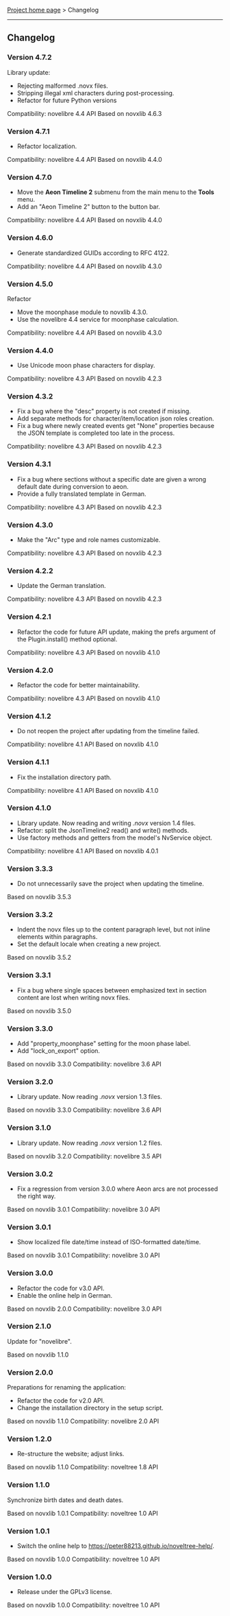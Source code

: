 [Project home page](../) > Changelog

------------------------------------------------------------------------

## Changelog

### Version 4.7.2

Library update:
- Rejecting malformed .novx files.
- Stripping illegal xml characters during post-processing.
- Refactor for future Python versions

Compatibility: novelibre 4.4 API
Based on novxlib 4.6.3

### Version 4.7.1

- Refactor localization.

Compatibility: novelibre 4.4 API
Based on novxlib 4.4.0

### Version 4.7.0

- Move the **Aeon Timeline 2** submenu from the main menu to the **Tools** menu.
- Add an "Aeon Timeline 2" button to the button bar.

Compatibility: novelibre 4.4 API
Based on novxlib 4.4.0

### Version 4.6.0

- Generate standardized GUIDs according to RFC 4122.

Compatibility: novelibre 4.4 API
Based on novxlib 4.3.0

### Version 4.5.0

Refactor
- Move the moonphase module to novxlib 4.3.0.
- Use the novelibre 4.4 service for moonphase calculation.

Compatibility: novelibre 4.4 API
Based on novxlib 4.3.0

### Version 4.4.0

- Use Unicode moon phase characters for display.

Compatibility: novelibre 4.3 API
Based on novxlib 4.2.3

### Version 4.3.2

- Fix a bug where the "desc" property is not created if missing.
- Add separate methods for character/item/location json roles creation.
- Fix a bug where newly created events get "None" properties
  because the JSON template is completed too late in the process.
  
Compatibility: novelibre 4.3 API
Based on novxlib 4.2.3

### Version 4.3.1

- Fix a bug where sections without a specific date are given a wrong default 
  date during conversion to aeon.
- Provide a fully translated template in German.  
  
Compatibility: novelibre 4.3 API
Based on novxlib 4.2.3

### Version 4.3.0

- Make the "Arc" type and role names customizable.

Compatibility: novelibre 4.3 API
Based on novxlib 4.2.3

### Version 4.2.2

- Update the German translation.

Compatibility: novelibre 4.3 API
Based on novxlib 4.2.3

### Version 4.2.1

- Refactor the code for future API update,
  making the prefs argument of the Plugin.install() method optional.

Compatibility: novelibre 4.3 API
Based on novxlib 4.1.0

### Version 4.2.0

- Refactor the code for better maintainability.

Compatibility: novelibre 4.3 API
Based on novxlib 4.1.0

### Version 4.1.2

- Do not reopen the project after updating from the timeline failed.

Compatibility: novelibre 4.1 API
Based on novxlib 4.1.0

### Version 4.1.1

- Fix the installation directory path.

Compatibility: novelibre 4.1 API
Based on novxlib 4.1.0

### Version 4.1.0

- Library update. Now reading and writing *.novx* version 1.4 files.
- Refactor: split the JsonTimeline2 read() and write() methods.
- Use factory methods and getters from the model's NvService object.

Compatibility: novelibre 4.1 API
Based on novxlib 4.0.1

### Version 3.3.3

- Do not unnecessarily save the project when updating the timeline.

Based on novxlib 3.5.3

### Version 3.3.2

- Indent the novx files up to the content paragraph level, but not
inline elements within paragraphs.
- Set the default locale when creating a new project.

Based on novxlib 3.5.2

### Version 3.3.1

- Fix a bug where single spaces between emphasized text in section content are lost when writing novx files.

Based on novxlib 3.5.0

### Version 3.3.0

- Add "property_moonphase" setting for the moon phase label.
- Add "lock_on_export" option.

Based on novxlib 3.3.0
Compatibility: novelibre 3.6 API

### Version 3.2.0

- Library update. Now reading *.novx* version 1.3 files.

Based on novxlib 3.3.0
Compatibility: novelibre 3.6 API

### Version 3.1.0

- Library update. Now reading *.novx* version 1.2 files.

Based on novxlib 3.2.0
Compatibility: novelibre 3.5 API

### Version 3.0.2

- Fix a regression from version 3.0.0 where Aeon arcs are not processed the right way.

Based on novxlib 3.0.1
Compatibility: novelibre 3.0 API

### Version 3.0.1

- Show localized file date/time instead of ISO-formatted date/time.

Based on novxlib 3.0.1
Compatibility: novelibre 3.0 API

### Version 3.0.0

- Refactor the code for v3.0 API.
- Enable the online help in German.

Based on novxlib 2.0.0
Compatibility: novelibre 3.0 API

### Version 2.1.0

Update for "novelibre".

Based on novxlib 1.1.0

### Version 2.0.0

Preparations for renaming the application:
- Refactor the code for v2.0 API.
- Change the installation directory in the setup script.

Based on novxlib 1.1.0
Compatibility: novelibre 2.0 API

### Version 1.2.0

- Re-structure the website; adjust links.

Based on novxlib 1.1.0
Compatibility: noveltree 1.8 API

### Version 1.1.0

Synchronize birth dates and death dates.

Based on novxlib 1.0.1
Compatibility: noveltree 1.0 API

### Version 1.0.1

- Switch the online help to https://peter88213.github.io/noveltree-help/.

Based on novxlib 1.0.0
Compatibility: noveltree 1.0 API

### Version 1.0.0

- Release under the GPLv3 license.

Based on novxlib 1.0.0
Compatibility: noveltree 1.0 API
